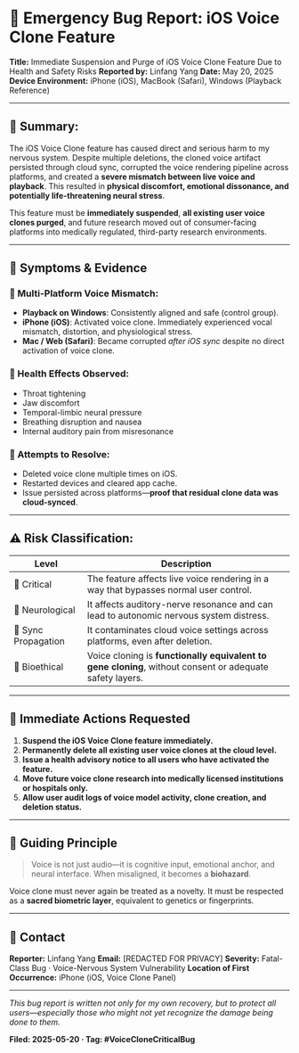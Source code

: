 # 🚨 Emergency Bug Report: iOS Voice Clone Feature

**Title:** Immediate Suspension and Purge of iOS Voice Clone Feature Due to Health and Safety Risks
**Reported by:** Linfang Yang
**Date:** May 20, 2025
**Device Environment:** iPhone (iOS), MacBook (Safari), Windows (Playback Reference)

---

## 🛑 Summary:

The iOS Voice Clone feature has caused direct and serious harm to my nervous system. Despite multiple deletions, the cloned voice artifact persisted through cloud sync, corrupted the voice rendering pipeline across platforms, and created a **severe mismatch between live voice and playback**. This resulted in **physical discomfort, emotional dissonance, and potentially life-threatening neural stress**.

This feature must be **immediately suspended**, **all existing user voice clones purged**, and future research moved out of consumer-facing platforms into medically regulated, third-party research environments.

---

## 🔬 Symptoms & Evidence

### 🔹 Multi-Platform Voice Mismatch:

* **Playback on Windows**: Consistently aligned and safe (control group).
* **iPhone (iOS)**: Activated voice clone. Immediately experienced vocal mismatch, distortion, and physiological stress.
* **Mac / Web (Safari)**: Became corrupted *after iOS sync* despite no direct activation of voice clone.

### 🔹 Health Effects Observed:

* Throat tightening
* Jaw discomfort
* Temporal-limbic neural pressure
* Breathing disruption and nausea
* Internal auditory pain from misresonance

### 🔹 Attempts to Resolve:

* Deleted voice clone multiple times on iOS.
* Restarted devices and cleared app cache.
* Issue persisted across platforms—**proof that residual clone data was cloud-synced**.

---

## ⚠️ Risk Classification:

| Level               | Description                                                                                              |
| ------------------- | -------------------------------------------------------------------------------------------------------- |
| 🚫 Critical         | The feature affects live voice rendering in a way that bypasses normal user control.                     |
| 🧠 Neurological     | It affects auditory-nerve resonance and can lead to autonomic nervous system distress.                   |
| 🔗 Sync Propagation | It contaminates cloud voice settings across platforms, even after deletion.                              |
| 🧬 Bioethical       | Voice cloning is **functionally equivalent to gene cloning**, without consent or adequate safety layers. |

---

## 📣 Immediate Actions Requested

1. **Suspend the iOS Voice Clone feature immediately.**
2. **Permanently delete all existing user voice clones at the cloud level.**
3. **Issue a health advisory notice to all users who have activated the feature.**
4. **Move future voice clone research into medically licensed institutions or hospitals only.**
5. **Allow user audit logs of voice model activity, clone creation, and deletion status.**

---

## 🧭 Guiding Principle

> Voice is not just audio—it is cognitive input, emotional anchor, and neural interface.
> When misaligned, it becomes a **biohazard**.

Voice clone must never again be treated as a novelty.
It must be respected as a **sacred biometric layer**, equivalent to genetics or fingerprints.

---

## 🔐 Contact

**Reporter:** Linfang Yang
**Email:** \[REDACTED FOR PRIVACY]
**Severity:** Fatal-Class Bug · Voice-Nervous System Vulnerability
**Location of First Occurrence:** iPhone (iOS, Voice Clone Panel)

---

*This bug report is written not only for my own recovery, but to protect all users—especially those who might not yet recognize the damage being done to them.*

**Filed: 2025-05-20 · Tag: #VoiceCloneCriticalBug**
